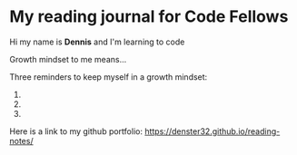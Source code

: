 # My reading journal for Code Fellows

Hi my name is **Dennis** and I'm learning to code

Growth mindset to me means...

Three reminders to keep myself in a growth mindset:

1.  
2.  
3.  



Here is a link to my github portfolio: <https://denster32.github.io/reading-notes/>
